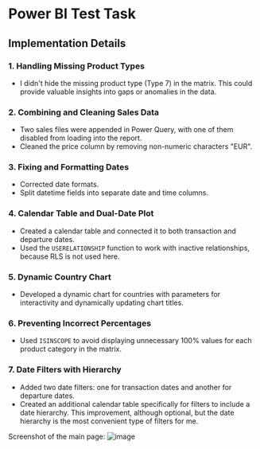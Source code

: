 # Power BI Test Task

## Implementation Details

### 1. Handling Missing Product Types
- I didn't hide the missing product type (Type 7) in the matrix. This could provide valuable insights into gaps or anomalies in the data.

### 2. Combining and Cleaning Sales Data
- Two sales files were appended in Power Query, with one of them disabled from loading into the report.
- Cleaned the price column by removing non-numeric characters  "EUR".

### 3. Fixing and Formatting Dates
- Corrected date formats.
- Split datetime fields into separate date and time columns.

### 4. Calendar Table and Dual-Date Plot
- Created a calendar table and connected it to both transaction and departure dates.
- Used the `USERELATIONSHIP` function to work with inactive relationships, because RLS is not used here.

### 5. Dynamic Country Chart
- Developed a dynamic chart for countries with parameters for interactivity and dynamically updating chart titles.

### 6. Preventing Incorrect Percentages
- Used `ISINSCOPE` to avoid displaying unnecessary 100% values for each product category in the matrix.

### 7. Date Filters with Hierarchy
- Added two date filters: one for transaction dates and another for departure dates.
- Created an additional calendar table specifically for filters to include a date hierarchy. This improvement, although optional, but the date hierarchy is the most convenient type of filters for me.

Screenshot of the main page:
![image](https://github.com/user-attachments/assets/9d292979-f7c6-47a1-809a-589d47ec80e3)
